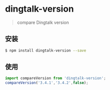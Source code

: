 # dingtalk-version

> compare Dingtalk version

## 安装

```bash
$ npm install dingtalk-version --save
```

## 使用

```JavaScript
import compareVersion from 'dingtalk-version';
compareVersion('3.4.1','3.4.2',false);
```
